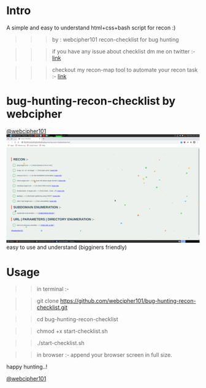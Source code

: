 # Intro

A simple and easy to understand html+css+bash script for recon :)

>>> by : webcipher101
>>> recon-checklist for bug hunting

>>> if you have any issue about checklist dm me on twitter :- <a href="https://twitter.com/webcipher101?s=09">link</a>


>>> checkout my recon-map tool to automate your recon task :- <a href="https://">link</a>

# bug-hunting-recon-checklist by webcipher
<a href="https://twitter.com/webcipher101?s=09">@webcipher101</a>
![](demo.png)
easy to use and understand (bigginers friendly)

# Usage

>> in terminal :-

>> git clone https://github.com/webcipher101/bug-hunting-recon-checklist.git

>> cd bug-hunting-recon-checklist
 
>> chmod +x start-checklist.sh

>> ./start-checklist.sh

>> in browser :-
append your browser screen in full size.

happy hunting..!

<a href="https://twitter.com/webcipher101?s=09">@webcipher101</a>
